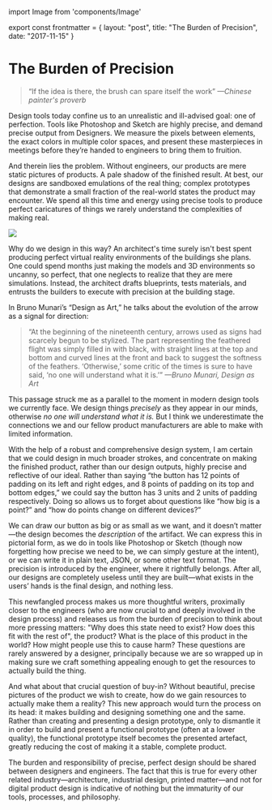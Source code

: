 import Image from 'components/Image'

export const frontmatter = {
layout: "post",
title: "The Burden of Precision",
date: "2017-11-15"
}

# The Burden of Precision

> “If the idea is there, the brush can spare itself the work”
> _—Chinese painter's proverb_

Design tools today confine us to an unrealistic and ill-advised goal: one of
perfection. Tools like Photoshop and Sketch are highly precise, and demand
precise output from Designers. We measure the pixels between elements, the exact
colors in multiple color spaces, and present these masterpieces in meetings
before they’re handed to engineers to bring them to fruition.

And therein lies the problem. Without engineers, our products are mere static
pictures of products. A pale shadow of the finished result. At best, our designs
are sandboxed emulations of the real thing; complex prototypes that demonstrate
a small fraction of the real-world states the product may encounter. We spend
all this time and energy using precise tools to produce perfect caricatures of
things we rarely understand the complexities of making real.

<Image src="2017/11/Simplicity.png" />

Why do we design in this way? An architect's time surely isn't best spent
producing perfect virtual reality environments of the buildings she plans. One
could spend months just making the models and 3D environments so uncanny, so
perfect, that one neglects to realize that they are mere simulations. Instead,
the architect drafts blueprints, tests materials, and entrusts the builders to
execute with precision at the building stage.

In Bruno Munari’s “Design as Art,” he talks about the evolution of the arrow as
a signal for direction:

> “At the beginning of the nineteenth century, arrows used as signs had scarcely
> begun to be stylized. The part representing the feathered flight was simply
> filled in with black, with straight lines at the top and bottom and curved
> lines at the front and back to suggest the softness of the feathers.
> ‘Otherwise,’ some critic of the times is sure to have said, ‘no one will
> understand what it is.’”
> _—Bruno Munari, Design as Art_

This passage struck me as a parallel to the moment in modern design tools we
currently face. We design things _precisely_ as they appear in our minds,
otherwise _no one will understand what it is._ But I think we underestimate the
connections we and our fellow product manufacturers are able to make with
limited information.

With the help of a robust and comprehensive design system, I am certain that we
could design in much broader strokes, and concentrate on making the finished
product, rather than our design outputs, highly precise and reflective of our
ideal. Rather than saying “the button has 12 points of padding on its left and
right edges, and 8 points of padding on its top and bottom edges,” we could say
the button has 3 units and 2 units of padding respectively. Doing so allows us
to forget about questions like “how big is a point?” and “how do points change
on different devices?”

We can draw our button as big or as small as we want, and it doesn’t matter—the
design becomes the _description_ of the artifact. We can express this in
pictorial form, as we do in tools like Photoshop or Sketch (though now
forgetting how precise we need to be, we can simply gesture at the intent), or
we can write it in plain text, JSON, or some other text format. The precision is
introduced by the engineer, where it rightfully belongs. After all, our designs
are completely useless until they are built—what exists in the users’ hands is
the final design, and nothing less.

This newfangled process makes us more thoughtful writers, proximally closer to
the engineers (who are now crucial to and deeply involved in the design process)
and releases us from the burden of precision to think about more pressing
matters: "Why does this state need to exist? How does this fit with the rest of",
the product? What is the place of this product in the world? How might people
use this to cause harm? These questions are rarely answered by a designer,
principally because we are so wrapped up in making sure we craft something
appealing enough to get the resources to actually build the thing.

And what about that crucial question of buy-in? Without beautiful, precise
pictures of the product we wish to create, how do we gain resources to actually
make them a reality? This new approach would turn the process on its head: it
makes building and designing something one and the same. Rather than creating
and presenting a design prototype, only to dismantle it in order to build and
present a functional prototype (often at a lower quality), the functional
prototype itself becomes the presented artefact, greatly reducing the cost of
making it a stable, complete product.

The burden and responsibility of precise, perfect design should be shared
between designers and engineers. The fact that this is true for every other
related industry—architecture, industrial design, printed matter—and not for
digital product design is indicative of nothing but the immaturity of our tools,
processes, and philosophy.
